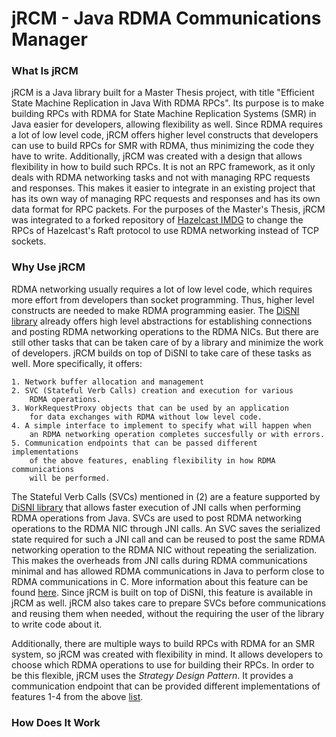 # jRCM - Java RDMA Communications Manager

### What Is jRCM

jRCM is a Java library built for a Master Thesis
project, with title "Efficient State Machine Replication in Java
With RDMA RPCs". Its purpose is to make 
building RPCs with RDMA for State Machine Replication Systems (SMR)
in Java easier for developers, allowing flexibility as well.
Since RDMA requires a lot of
low level code, jRCM offers higher level constructs
that developers can use to build RPCs for SMR with RDMA, thus
minimizing the code they have to write. 
Additionally, jRCM was created with a design that
allows flexibility in how to build such RPCs.
It is not an RPC framework, as it
only deals with RDMA networking tasks and not with managing 
RPC requests and responses. This makes it easier to integrate
in an existing project that has its own way of managing RPC
requests and responses and has its own data format for RPC packets.
For the purposes of the Master's Thesis,
jRCM was integrated to a forked repository of
[Hazelcast IMDG](https://github.com/JohnArg/hazelcast) to change
the RPCs of Hazelcast's Raft protocol to use RDMA networking 
instead of TCP sockets.

### Why Use jRCM

RDMA networking usually requires a lot of low level code, which
requires more effort from developers than socket programming.
Thus, higher level constructs are needed to make RDMA programming
easier.
The [DiSNI library](https://github.com/zrlio/disni) already offers 
high level abstractions for establishing connections and posting 
RDMA networking operations to the RDMA NICs. But there are still
other tasks that can be taken care of by a library and minimize
the work of developers. jRCM builds on top of DiSNI to take care
of these tasks as well. More specifically, it offers:
<a name="feature-list"></a>

    1. Network buffer allocation and management
    2. SVC (Stateful Verb Calls) creation and execution for various
        RDMA operations.
    3. WorkRequestProxy objects that can be used by an application
        for data exchanges with RDMA without low level code.
    4. A simple interface to implement to specify what will happen when 
        an RDMA networking operation completes succesfully or with errors.
    5. Communication endpoints that can be passed different implementations
        of the above features, enabling flexibility in how RDMA communications
        will be performed.

The Stateful Verb Calls (SVCs) mentioned in (2) are a feature supported by
[DiSNI library](https://github.com/zrlio/disni)
that allows faster execution of JNI calls when performing RDMA
operations from Java. 
SVCs are used to post RDMA networking operations to the RDMA NIC through
JNI calls. An SVC saves the serialized state required for such a JNI call 
and can be reused to post the same RDMA networking operation to the 
RDMA NIC without repeating the serialization. This makes the overheads
from JNI calls during RDMA communications minimal and has allowed
RDMA communications in Java
to perform close to RDMA communications in C.
More information about this feature can be
found 
[here](https://dominoweb.draco.res.ibm.com/reports/rz3845.pdf).
Since jRCM is built
on top of DiSNI, this feature is available in jRCM as well. 
jRCM also takes care to prepare SVCs before communications and
reusing them when needed, 
without the requiring the user of the library to
write code about it.


Additionally, there are multiple ways to build RPCs with RDMA for
an SMR system, so
jRCM was created with flexibility in mind. 
It 
allows developers to choose which RDMA operations to 
use for building their RPCs. In order to be this flexible, jRCM 
uses the <i>Strategy Design Pattern</i>. It provides a 
communication endpoint that can be provided different implementations
of features 1-4 from the above [list](#feature-list).


### How Does It Work

